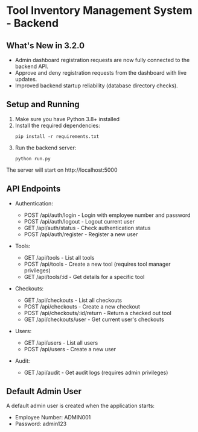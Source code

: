 # Tool Inventory Management System - Backend

## What's New in 3.2.0
- Admin dashboard registration requests are now fully connected to the backend API.
- Approve and deny registration requests from the dashboard with live updates.
- Improved backend startup reliability (database directory checks).

## Setup and Running

1. Make sure you have Python 3.8+ installed
2. Install the required dependencies:
   ```
   pip install -r requirements.txt
   ```
4. Run the backend server:
   ```
   python run.py
   ```

The server will start on http://localhost:5000

## API Endpoints

- Authentication:
  - POST /api/auth/login - Login with employee number and password
  - POST /api/auth/logout - Logout current user
  - GET /api/auth/status - Check authentication status
  - POST /api/auth/register - Register a new user
  
- Tools:
  - GET /api/tools - List all tools
  - POST /api/tools - Create a new tool (requires tool manager privileges)
  - GET /api/tools/:id - Get details for a specific tool
  
- Checkouts:
  - GET /api/checkouts - List all checkouts
  - POST /api/checkouts - Create a new checkout
  - POST /api/checkouts/:id/return - Return a checked out tool
  - GET /api/checkouts/user - Get current user's checkouts
  
- Users:
  - GET /api/users - List all users
  - POST /api/users - Create a new user
  
- Audit:
  - GET /api/audit - Get audit logs (requires admin privileges)

## Default Admin User

A default admin user is created when the application starts:
- Employee Number: ADMIN001
- Password: admin123
